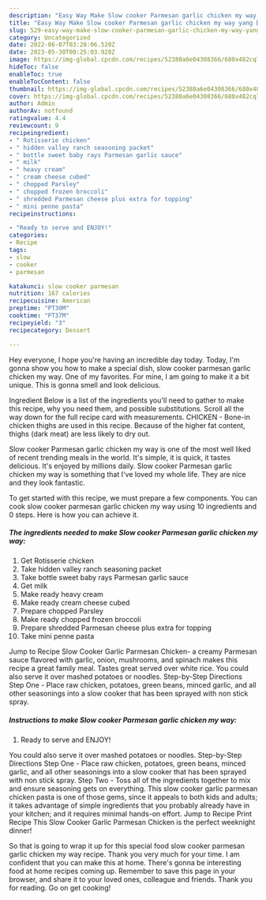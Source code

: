 ```yaml
---
description: "Easy Way Make Slow cooker Parmesan garlic chicken my way yang Delicious"
title: "Easy Way Make Slow cooker Parmesan garlic chicken my way yang Delicious"
slug: 529-easy-way-make-slow-cooker-parmesan-garlic-chicken-my-way-yang-delicious
category: Uncategorized
date: 2022-06-07T03:28:06.520Z
date: 2023-05-30T00:25:03.928Z
image: https://img-global.cpcdn.com/recipes/52380a6e04308366/680x482cq70/slow-cooker-parmesan-garlic-chicken-my-way-recipe-main-photo.jpg
hideToc: false
enableToc: true
enableTocContent: false
thumbnail: https://img-global.cpcdn.com/recipes/52380a6e04308366/680x482cq70/slow-cooker-parmesan-garlic-chicken-my-way-recipe-main-photo.jpg
cover: https://img-global.cpcdn.com/recipes/52380a6e04308366/680x482cq70/slow-cooker-parmesan-garlic-chicken-my-way-recipe-main-photo.jpg
author: Admin
authorAv: notfound
ratingvalue: 4.4
reviewcount: 9
recipeingredient:
- " Rotisserie chicken"
- " hidden valley ranch seasoning packet"
- " bottle sweet baby rays Parmesan garlic sauce"
- " milk"
- " heavy cream"
- " cream cheese cubed"
- " chopped Parsley"
- " chopped frozen broccoli"
- " shredded Parmesan cheese plus extra for topping"
- " mini penne pasta"
recipeinstructions:

- "Ready to serve and ENJOY!"
categories:
- Recipe
tags:
- slow
- cooker
- parmesan

katakunci: slow cooker parmesan 
nutrition: 167 calories
recipecuisine: American
preptime: "PT30M"
cooktime: "PT37M"
recipeyield: "3"
recipecategory: Dessert

---
```



Hey everyone, I hope you're having an incredible day today. Today, I'm gonna show you how to make a special dish, slow cooker parmesan garlic chicken my way. One of my favorites. For mine, I am going to make it a bit unique. This is gonna smell and look delicious.

Ingredient Below is a list of the ingredients you&#39;ll need to gather to make this recipe, why you need them, and possible substitutions. Scroll all the way down for the full recipe card with measurements. CHICKEN - Bone-in chicken thighs are used in this recipe. Because of the higher fat content, thighs (dark meat) are less likely to dry out.

Slow cooker Parmesan garlic chicken my way is one of the most well liked of recent trending meals in the world. It's simple, it is quick, it tastes delicious. It's enjoyed by millions daily. Slow cooker Parmesan garlic chicken my way is something that I've loved my whole life. They are nice and they look fantastic.


To get started with this recipe, we must prepare a few components. You can cook slow cooker parmesan garlic chicken my way using 10 ingredients and 0 steps. Here is how you can achieve it.

<!--inarticleads1-->

##### The ingredients needed to make Slow cooker Parmesan garlic chicken my way:

1. Get  Rotisserie chicken
1. Take  hidden valley ranch seasoning packet
1. Take  bottle sweet baby rays Parmesan garlic sauce
1. Get  milk
1. Make ready  heavy cream
1. Make ready  cream cheese cubed
1. Prepare  chopped Parsley
1. Make ready  chopped frozen broccoli
1. Prepare  shredded Parmesan cheese plus extra for topping
1. Take  mini penne pasta


Jump to Recipe Slow Cooker Garlic Parmesan Chicken- a creamy Parmesan sauce flavored with garlic, onion, mushrooms, and spinach makes this recipe a great family meal. Tastes great served over white rice. You could also serve it over mashed potatoes or noodles. Step-by-Step Directions Step One - Place raw chicken, potatoes, green beans, minced garlic, and all other seasonings into a slow cooker that has been sprayed with non stick spray. 

<!--inarticleads2-->

##### Instructions to make Slow cooker Parmesan garlic chicken my way:


1. Ready to serve and ENJOY!

You could also serve it over mashed potatoes or noodles. Step-by-Step Directions Step One - Place raw chicken, potatoes, green beans, minced garlic, and all other seasonings into a slow cooker that has been sprayed with non stick spray. Step Two - Toss all of the ingredients together to mix and ensure seasoning gets on everything. This slow cooker garlic parmesan chicken pasta is one of those gems, since it appeals to both kids and adults; it takes advantage of simple ingredients that you probably already have in your kitchen; and it requires minimal hands-on effort. Jump to Recipe Print Recipe This Slow Cooker Garlic Parmesan Chicken is the perfect weeknight dinner! 

So that is going to wrap it up for this special food slow cooker parmesan garlic chicken my way recipe. Thank you very much for your time. I am confident that you can make this at home. There's gonna be interesting food at home recipes coming up. Remember to save this page in your browser, and share it to your loved ones, colleague and friends. Thank you for reading. Go on get cooking!
